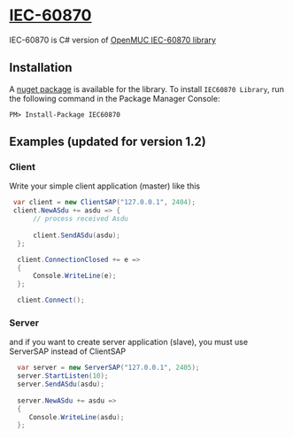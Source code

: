 # [IEC-60870](https://github.com/minhdtb/IEC-60870/)

IEC-60870 is C# version of [OpenMUC IEC-60870 library](https://www.openmuc.org/)

## Installation
A [nuget package](https://www.nuget.org/packages/IEC60870/) is available for the library. To install `IEC60870 Library`, run the following command in the Package Manager Console:

    PM> Install-Package IEC60870

## Examples (updated for version 1.2)

### Client
Write your simple client application (master) like this
```csharp
 var client = new ClientSAP("127.0.0.1", 2404);
 client.NewASdu += asdu => {
      // process received Asdu
      
      client.SendASdu(asdu);
  };

  client.ConnectionClosed += e =>
  {
      Console.WriteLine(e);      
  };

  client.Connect();
```

### Server
and if you want to create server application (slave), you must use ServerSAP instead of ClientSAP
```csharp
  var server = new ServerSAP("127.0.0.1", 2405); 
  server.StartListen(10);
  server.SendASdu(asdu);  
  
  server.NewASdu += asdu =>
  {
     Console.WriteLine(asdu);      
  };   
```

